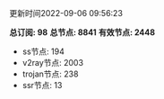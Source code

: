 更新时间2022-09-06 09:56:23

**总订阅: 98**
**总节点: 8841**
**有效节点: 2448**
- ss节点: 194
- v2ray节点: 2003
- trojan节点: 238
- ssr节点: 13
